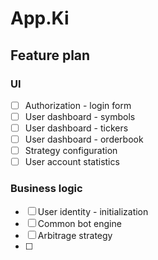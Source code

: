 # App.Ki



## Feature plan

### UI
- [ ] Authorization - login form
- [ ] User dashboard - symbols
- [ ] User dashboard - tickers
- [ ] User dashboard - orderbook
- [ ] Strategy configuration
- [ ] User account statistics
 
### Business logic 

- [ ] User identity - initialization
- [ ] Common bot engine
- [ ] Arbitrage strategy
- [ ] 